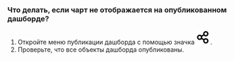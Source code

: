 ### Что делать, если чарт не отображается на опубликованном дашборде?

1. Откройте меню публикации дашборда с помощью значка ![image](../../_assets/console-icons/nodes-right.svg).
1. Проверьте, что все объекты дашборда опубликованы.